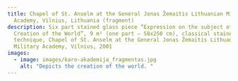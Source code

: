 ```yaml
---
title: Chapel of St. Anselm at the General Jonas Žemaitis Lithuanian Military
  Academy, Vilnius, Lithuania (fragment)
description: Six part stained glass piece “Expression on the subject of the
  Creation of the World”, 9 m² (one part – 58x250 cm), classical stained glass
  technique, Chapel of St. Anselm at the General Jonas Žemaitis Lithuanian
  Military Academy, Vilnius, 2001
images:
  - image: images/karo-akademija_fragmentas.jpg
    alt: "Depicts the creation of the world. "
---
```

